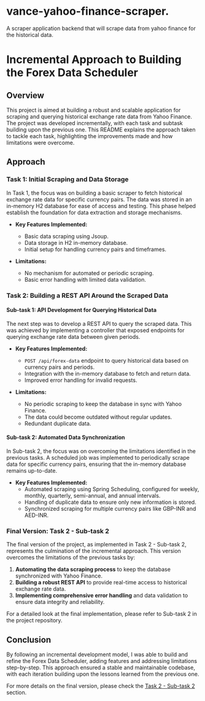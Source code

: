 # vance-yahoo-finance-scraper.
A scraper application backend that will scrape data from yahoo finance for the historical data. 

# Incremental Approach to Building the Forex Data Scheduler

## Overview

This project is aimed at building a robust and scalable application for scraping and querying historical exchange rate data from Yahoo Finance. The project was developed incrementally, with each task and subtask building upon the previous one. This README explains the approach taken to tackle each task, highlighting the improvements made and how limitations were overcome.

## Approach

### Task 1: Initial Scraping and Data Storage

In Task 1, the focus was on building a basic scraper to fetch historical exchange rate data for specific currency pairs. The data was stored in an in-memory H2 database for ease of access and testing. This phase helped establish the foundation for data extraction and storage mechanisms.

- **Key Features Implemented:**
  - Basic data scraping using Jsoup.
  - Data storage in H2 in-memory database.
  - Initial setup for handling currency pairs and timeframes.

- **Limitations:**
  - No mechanism for automated or periodic scraping.
  - Basic error handling with limited data validation.

### Task 2: Building a REST API Around the Scraped Data

#### Sub-task 1: API Development for Querying Historical Data

The next step was to develop a REST API to query the scraped data. This was achieved by implementing a controller that exposed endpoints for querying exchange rate data between given periods.

- **Key Features Implemented:**
  - `POST /api/forex-data` endpoint to query historical data based on currency pairs and periods.
  - Integration with the in-memory database to fetch and return data.
  - Improved error handling for invalid requests.

- **Limitations:**
  - No periodic scraping to keep the database in sync with Yahoo Finance.
  - The data could become outdated without regular updates.
  - Redundant duplicate data.

#### Sub-task 2: Automated Data Synchronization

In Sub-task 2, the focus was on overcoming the limitations identified in the previous tasks. A scheduled job was implemented to periodically scrape data for specific currency pairs, ensuring that the in-memory database remains up-to-date.

- **Key Features Implemented:**
  - Automated scraping using Spring Scheduling, configured for weekly, monthly, quarterly, semi-annual, and annual intervals.
  - Handling of duplicate data to ensure only new information is stored.
  - Synchronized scraping for multiple currency pairs like GBP-INR and AED-INR.

### Final Version: Task 2 - Sub-task 2

The final version of the project, as implemented in Task 2 - Sub-task 2, represents the culmination of the incremental approach. This version overcomes the limitations of the previous tasks by:

1. **Automating the data scraping process** to keep the database synchronized with Yahoo Finance.
2. **Building a robust REST API** to provide real-time access to historical exchange rate data.
3. **Implementing comprehensive error handling** and data validation to ensure data integrity and reliability.

For a detailed look at the final implementation, please refer to Sub-task 2 in the project repository.

## Conclusion

By following an incremental development model, I was able to build and refine the Forex Data Scheduler, adding features and addressing limitations step-by-step. This approach ensured a stable and maintainable codebase, with each iteration building upon the lessons learned from the previous one.

For more details on the final version, please check the [Task 2 - Sub-task 2](task2/subtask_2/README.md) section.
